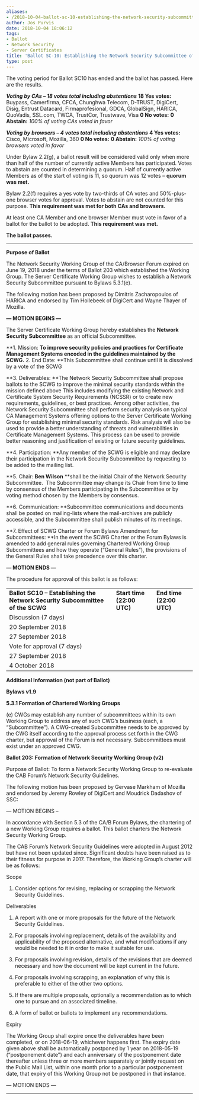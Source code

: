 ```yaml
---
aliases:
- /2018-10-04-ballot-sc-10-establishing-the-network-security-subcommittee-of-the-scwg/
author: Jos Purvis
date: 2018-10-04 18:06:12
tags:
- Ballot
- Network Security
- Server Certificates
title: 'Ballot SC-10: Establishing the Network Security Subcommittee of the SCWG'
type: post
---
```


The voting period for Ballot SC10 has ended and the ballot has passed. Here are the results.

_**Voting by CAs – 18 votes total including abstentions**_
**18 Yes votes:** Buypass, Camerfirma, CFCA, Chunghwa Telecom, D-TRUST, DigiCert, Disig, Entrust Datacard, Firmaprofesional, GDCA, GlobalSign, HARICA, QuoVadis, SSL.com, TWCA, TrustCor, Trustwave, Visa
**0 No votes:**
**0 Abstain:**
_100% of voting CAs voted in favor_

_**Voting by browsers – 4 votes total including abstentions**_
**4 Yes votes:** Cisco, Microsoft, Mozilla, 360
**0 No votes:**
**0 Abstain:**
_100% of voting browsers voted in favor_

Under Bylaw 2.2(g), a ballot result will be considered valid only when more than half of the number of currently active Members has participated. Votes to abstain are counted in determining a quorum. Half of currently active Members as of the start of voting is 11, so quorum was 12 votes – **quorum was met.**

Bylaw 2.2(f) requires a yes vote by two-thirds of CA votes and 50%-plus-one browser votes for approval. Votes to abstain are not counted for this purpose. **This requirement was met for both CAs and browsers.**

At least one CA Member and one browser Member must vote in favor of a ballot for the ballot to be adopted. **This requirement was met.**

**The ballot passes.**

______________________________________________________________________

**Purpose of Ballot**

The Network Security Working Group of the CA/Browser Forum expired on June 19, 2018 under the terms of Ballot 203 which established the Working Group. The Server Certificate Working Group wishes to establish a Network Security Subcommittee pursuant to Bylaws 5.3.1(e).

The following motion has been proposed by Dimitris Zacharopoulos of HARICA and endorsed by Tim Hollebeek of DigiCert and Wayne Thayer of Mozilla.

**— MOTION BEGINS —**

The Server Certificate Working Group hereby establishes the **Network Security Subcommittee** as an official Subcommittee.

**1. Mission: **To improve security policies and practices for Certificate Management Systems encoded in the guidelines maintained by the SCWG.**
2\. End Date: **This Subcommittee shall continue until it is dissolved by a vote of the SCWG

**3. Deliverables: **The Network Security Subcommittee shall propose ballots to the SCWG to improve the minimal security standards within the mission defined above This includes modifying the existing Network and Certificate System Security Requirements (NCSSR) or to create new requirements, guidelines, or best practices. Among other activities, the Network Security Subcommittee shall perform security analysis on typical CA Management Systems offering options to the Server Certificate Working Group for establishing minimal security standards. Risk analysis will also be used to provide a better understanding of threats and vulnerabilities in Certificate Management Systems. This process can be used to provide better reasoning and justification of existing or future security guidelines.

**4. Participation: **Any member of the SCWG is eligible and may declare their participation in the Network Security Subcommittee by requesting to be added to the mailing list.

**5. Chair: **Ben Wilson** **shall be the initial Chair of the Network Security Subcommittee.  The Subcommittee may change its Chair from time to time by consensus of the Members participating in the Subcommittee or by voting method chosen by the Members by consensus.

**6. Communication: **Subcommittee communications and documents shall be posted on mailing-lists where the mail-archives are publicly accessible, and the Subcommittee shall publish minutes of its meetings.

**7. Effect of SCWG Charter or Forum Bylaws Amendment for Subcommittees: **In the event the SCWG Charter or the Forum Bylaws is amended to add general rules governing Chartered Working Group Subcommittees and how they operate (“General Rules”), the provisions of the General Rules shall take precedence over this charter.

**— MOTION ENDS —**

The procedure for approval of this ballot is as follows:

| | | |
| --- | --- | --- |
| **Ballot SC10 – Establishing the Network Security Subcommittee of the SCWG** | **Start time (22:00 UTC)** | **End time (22:00 UTC)** | |
Discussion (7 days) |
20 September 2018 |
27 September 2018 | |
Vote for approval (7 days) |
27 September 2018 |
4 October 2018 |

**Additional Information (not part of Ballot)**

**Bylaws v1.9**

**5.3.1 Formation of Chartered Working Groups**

(e) CWGs may establish any number of subcommittees within its own Working Group to address any of such CWG’s business (each, a “Subcommittee”). A CWG-created Subcommittee needs to be approved by the CWG itself according to the approval process set forth in the CWG charter, but approval of the Forum is not necessary. Subcommittees must exist under an approved CWG.

**Ballot 203: Formation of Network Security Working Group (v2)**

Purpose of Ballot: To form a Network Security Working Group to re-evaluate the CAB Forum’s Network Security Guidelines.

The following motion has been proposed by Gervase Markham of Mozilla and endorsed by Jeremy Rowley of DigiCert and Moudrick Dadashov of SSC:

— MOTION BEGINS –

In accordance with Section 5.3 of the CA/B Forum Bylaws, the chartering of a new Working Group requires a ballot. This ballot charters the Network Security Working Group.

The CAB Forum’s Network Security Guidelines were adopted in August 2012 but have not been updated since. Significant doubts have been raised as to their fitness for purpose in 2017. Therefore, the Working Group’s charter will be as follows:

Scope

1. Consider options for revising, replacing or scrapping the Network Security Guidelines.

Deliverables

1. A report with one or more proposals for the future of the Network Security Guidelines.

1. For proposals involving replacement, details of the availability and applicability of the proposed alternative, and what modifications if any would be needed to it in order to make it suitable for use.

1. For proposals involving revision, details of the revisions that are deemed necessary and how the document will be kept current in the future.

1. For proposals involving scrapping, an explanation of why this is preferable to either of the other two options.

1. If there are multiple proposals, optionally a recommendation as to which one to pursue and an associated timeline.

1. A form of ballot or ballots to implement any recommendations.

Expiry

The Working Group shall expire once the deliverables have been completed, or on 2018-06-19, whichever happens first. The expiry date given above shall be automatically postponed by 1 year on 2018-05-19 (“postponement date”) and each anniversary of the postponement date thereafter unless three or more members separately or jointly request on the Public Mail List, within one month prior to a particular postponement date, that expiry of this Working Group not be postponed in that instance.

— MOTION ENDS —

______________________________________________________________________